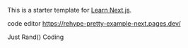 This is a starter template for [Learn Next.js](https://nextjs.org/learn).


code editor
https://rehype-pretty-example-next.pages.dev/

Just Rand() Coding
